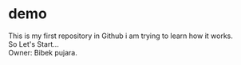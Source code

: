 # demo
This is my  first repository in Github i am trying to learn how it works. 
<br>
So Let's Start...
<br>
Owner: Bibek pujara.
